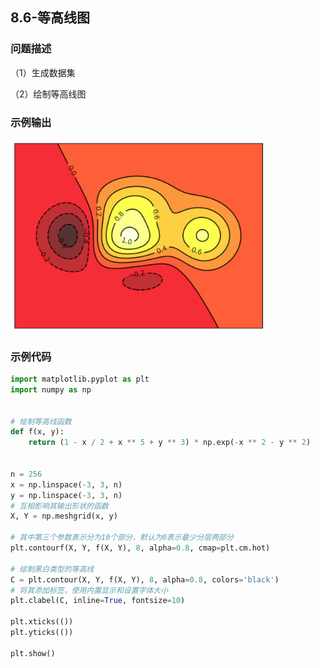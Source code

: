 ## 8.6-等高线图

### 问题描述

（1）生成数据集

（2）绘制等高线图

### 示例输出

<img src="https://github.com/jm199504/Python-Exercises/blob/master/8-%E7%BB%98%E5%88%B6%E5%9B%BE%E8%A1%A8%EF%BC%88matplotlib%EF%BC%89/8.6-%E7%AD%89%E9%AB%98%E7%BA%BF%E5%9B%BE/Figure_1.jpg?raw=true" style="zoom:80%;" />

### 示例代码

```python
import matplotlib.pyplot as plt
import numpy as np


# 绘制等高线函数
def f(x, y):
    return (1 - x / 2 + x ** 5 + y ** 3) * np.exp(-x ** 2 - y ** 2)


n = 256
x = np.linspace(-3, 3, n)
y = np.linspace(-3, 3, n)
# 互相影响其输出形状的函数
X, Y = np.meshgrid(x, y)

# 其中第三个参数表示分为10个部分，默认为0表示最少分层两部分
plt.contourf(X, Y, f(X, Y), 8, alpha=0.8, cmap=plt.cm.hot)

# 绘制黑白类型的等高线
C = plt.contour(X, Y, f(X, Y), 8, alpha=0.8, colors='black')
# 将其添加标签，使用内置显示和设置字体大小
plt.clabel(C, inline=True, fontsize=10)

plt.xticks(())
plt.yticks(())

plt.show()

```